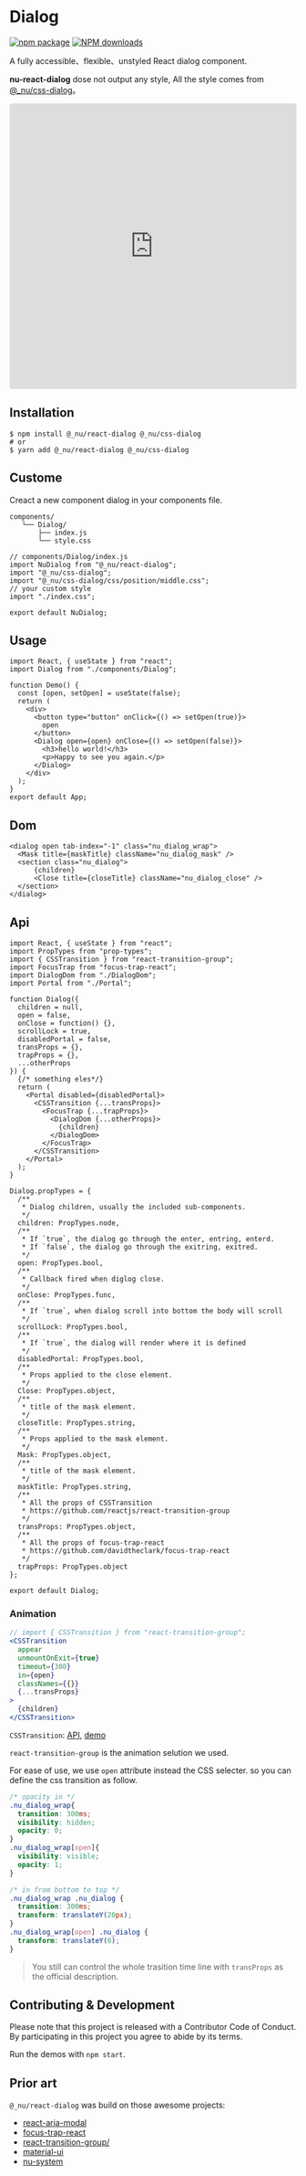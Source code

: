 # Dialog

[![npm package][npm-badge]][npm-url]
[![NPM downloads][npm-downloads]][npm-url]

[npm-badge]: https://img.shields.io/npm/v/npm-package.png?style=flat-square
[npm-url]: https://www.npmjs.org/package/@_nu/react-dialog
[npm-downloads]: https://img.shields.io/npm/dw/@_nu/react-dialog?style=flat-square

A fully accessible、flexible、unstyled React dialog component.

**nu-react-dialog** dose not output any style, All the style comes from [@_nu/css-dialog](https://nu-system.github.io/css/dialog/)。

<iframe src="https://codesandbox.io/embed/winter-https-jxp4p?fontsize=14&hidenavigation=1" title="nu-dialog-react" style="width:100%; height:500px; border:0; border-radius: 4px; overflow:hidden;" sandbox="allow-modals allow-forms allow-popups allow-scripts allow-same-origin"></iframe>

## Installation

```
$ npm install @_nu/react-dialog @_nu/css-dialog
# or
$ yarn add @_nu/react-dialog @_nu/css-dialog
```

## Custome

Creact a new component dialog in your components file.

```
components/
   └── Dialog/
       ├── index.js
       └── style.css
```

```JSX
// components/Dialog/index.js 
import NuDialog from "@_nu/react-dialog";
import "@_nu/css-dialog";
import "@_nu/css-dialog/css/position/middle.css";
// your custom style
import "./index.css";

export default NuDialog;
```

## Usage

```JSX
import React, { useState } from "react";
import Dialog from "./components/Dialog";

function Demo() {
  const [open, setOpen] = useState(false);
  return (
    <div>
      <button type="button" onClick={() => setOpen(true)}>
        open
      </button>
      <Dialog open={open} onClose={() => setOpen(false)}>
        <h3>hello world!</h3>
        <p>Happy to see you again.</p>
      </Dialog>
    </div>
  );
}
export default App;
```

## Dom
```JSX
<dialog open tab-index="-1" class="nu_dialog_wrap">
  <Mask title={maskTitle} className="nu_dialog_mask" />
  <section class="nu_dialog">
      {children}
      <Close title={closeTitle} className="nu_dialog_close" />
  </section>
</dialog>
```

## Api

```JSX
import React, { useState } from "react";
import PropTypes from "prop-types";
import { CSSTransition } from "react-transition-group";
import FocusTrap from "focus-trap-react";
import DialogDom from "./DialogDom";
import Portal from "./Portal";

function Dialog({
  children = null,
  open = false,
  onClose = function() {},
  scrollLock = true,
  disabledPortal = false,
  transProps = {},
  trapProps = {},
  ...otherProps
}) {
  {/* something eles*/}
  return (
    <Portal disabled={disabledPortal}>
      <CSSTransition {...transProps}>
        <FocusTrap {...trapProps}>
          <DialogDom {...otherProps}>
            {children}
          </DialogDom>
        </FocusTrap>
      </CSSTransition>
    </Portal>
  );
}

Dialog.propTypes = {
  /**
   * Dialog children, usually the included sub-components.
   */
  children: PropTypes.node,
  /**
   * If `true`, the dialog go through the enter, entring, enterd.
   * If `false`, the dialog go through the exitring, exitred.
   */
  open: PropTypes.bool,
  /**
   * Callback fired when diglog close.
   */
  onClose: PropTypes.func,
  /**
   * If `true`, when dialog scroll into bottom the body will scroll
   */
  scrollLock: PropTypes.bool,
  /**
   * If `true`, the dialog will render where it is defined
   */
  disabledPortal: PropTypes.bool,
  /**
   * Props applied to the close element.
   */
  Close: PropTypes.object,
  /**
   * title of the mask element.
   */
  closeTitle: PropTypes.string,
  /**
   * Props applied to the mask element.
   */
  Mask: PropTypes.object,
  /**
   * title of the mask element.
   */
  maskTitle: PropTypes.string,
  /**
   * All the props of CSSTransition
   * https://github.com/reactjs/react-transition-group
   */
  transProps: PropTypes.object,
  /**
   * All the props of focus-trap-react
   * https://github.com/davidtheclark/focus-trap-react
   */
  trapProps: PropTypes.object
};

export default Dialog;
```

### Animation

```jsx
// import { CSSTransition } from "react-transition-group";
<CSSTransition
  appear
  unmountOnExit={true}
  timeout={300}
  in={open}
  classNames={{}}
  {...transProps}
>
  {children}
</CSSTransition>
```

`CSSTransition`: [API](https://github.com/reactjs/react-transition-group), [demo](https://reactcommunity.org/react-transition-group/css-transition)

`react-transition-group` is the animation selution we used. 

For ease of use, we use `open` attribute instead the CSS selecter. so you can define the css transition as follow.

```CSS
/* opacity in */
.nu_dialog_wrap{
  transition: 300ms;
  visibility: hidden;
  opacity: 0;
}
.nu_dialog_wrap[open]{
  visibility: visible;
  opacity: 1;
}

/* in from bottom to top */
.nu_dialog_wrap .nu_dialog {
  transition: 300ms;
  transform: translateY(20px);
}
.nu_dialog_wrap[open] .nu_dialog {
  transform: translateY(0);
}
```

> You still can control the whole trasition time line with `transProps` as the official description.

## Contributing & Development

Please note that this project is released with a Contributor Code of Conduct. By participating in this project you agree to abide by its terms.

Run the demos with `npm start`.

## Prior art

`@_nu/react-dialog` was build on those awesome projects: 

- [react-aria-modal](https://github.com/davidtheclark/react-aria-modal)
- [focus-trap-react](https://github.com/davidtheclark/focus-trap-react)
- [react-transition-group/](http://reactcommunity.org/react-transition-group/)
- [material-ui](https://material-ui.com/zh/components/modal/)
- [nu-system](https://nu-system.github.io/)
